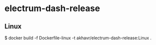 # electrum-dash-release

## Linux

$ docker build -f Dockerfile-linux -t akhavr/electrum-dash-release:Linux .
